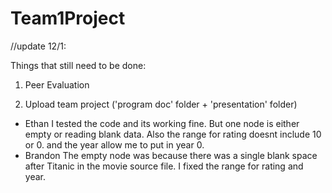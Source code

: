 Team1Project
============
//update 12/1:

Things that still need to be done:

1. Peer Evaluation

2. Upload team project ('program doc' folder + 'presentation' folder)

- Ethan
I tested the code and its working fine. But one node is either empty or reading blank data. Also the range for rating doesnt include 10 or 0. and the year allow me to put in year 0.
- Brandon
The empty node was because there was a single blank space after Titanic in the movie source file. I fixed the range for rating and year.
